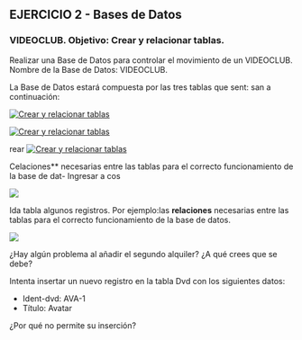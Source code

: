 ## EJERCICIO 2 - Bases de Datos

### VIDEOCLUB. Objetivo: Crear y relacionar tablas.

Realizar una Base de Datos para controlar el movimiento de un VIDEOCLUB. 
 Nombre de la Base de Datos: VIDEOCLUB.

La Base de Datos estará compuesta por las tres tablas que sent: san a continuación:

[![Crear y relacionar tablas](https://pruebas.teformas.com/wp-content/uploads/2012/12/6.jpg)](http://pruebas.teformas.com/wp-content/uploads/2012/12/6.jpg)

  
  
  
[![Crear y relacionar tablas](https://pruebas.teformas.com/wp-content/uploads/2012/12/7.jpg)](http://pruebas.teformas.com/wp-content/uploads/2012/12/7.jpg)

rear [![Crear y relacionar tablas](https://pruebas.teformas.com/wp-content/uploads/2012/12/.jpg)](http://pruebas.teformas.com/wp-content/uploads/2012/12/.jpg)

Celaciones** necesarias entre las tablas para el correcto funcionamiento de la base de dat-   Ingresar a cos

[![](https://pruebas.teformas.com/wp-content/uploads/2012/12/.jpg)](http://pruebas.teformas.com/wp-content/uploads/2012/12/.jpg)

Ida tabla algunos registros. Por ejemplo:las **relaciones** necesarias entre las tablas para el correcto funcionamiento de la base de datos.

[![](https://pruebas.teformas.com/wp-content/uploads/2012/12/105.jpg)](http://pruebas.teformas.com/wp-content/uploads/2012/12/105.jpg)

¿Hay algún problema al añadir el segundo alquiler? ¿A qué crees que se debe?

Intenta insertar un nuevo registro en la tabla Dvd con los siguientes datos:

-   Ident-dvd: AVA-1
-   Título: Avatar

¿Por qué no permite su inserción?
<!--stackedit_data:
eyJoaXN0b3J5IjpbLTExMjY2NDMyNDcsMTU5MjkxMjY1MF19
-->